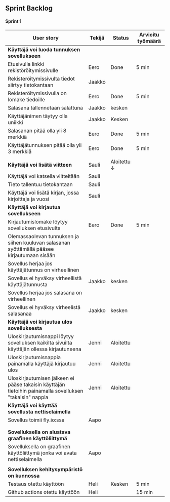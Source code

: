 ## Sprint Backlog
#### Sprint 1

| **User story**  | **Tekijä**  | **Status**  |  **Arvioitu työmäärä** |
|---|---|---|---|
|  **Käyttäjä voi luoda tunnuksen sovellukseen**    |
|Etusivulla linkki rekistöröitymissivulle   | Eero  | Done  |  5 min |
|Rekisteröitymissivulta tiedot siirtyy tietokantaan |  Jaakko |   |   |
| Rekisteröitymissivulla on lomake tiedoille  | Eero  | Done  |  5 min |
|Salasana tallennetaan salattuna   | Jaakko  | kesken  |   |
|Käyttäjänimen täytyy olla uniikki   |  Jaakko | Kesken |   | 
|Salasanan pitää olla yli 8 merkkiä   | Eero  | Done  | 5 min  |
| Käyttäjätunnuksen pitää olla yli 3 merkkiä  | Eero  | Done  | 5 min | 
|   |   |   |   | 
| **Käyttäjä voi lisätä viitteen** | Sauli | Aloitettu ↓ |   |
| Käyttäjä voi katsella viitteitään | Sauli  |   |   |
|Tieto tallentuu tietokantaan  | Sauli |   |   |   |
|Käyttäjä voi lisätä kirjan, jossa kirjoittaja ja vuosi   | Sauli |   |   |   |
| **Käyttäjä voi kirjautua sovellukseen**  |   |   |   |
| Kirjautumislomake löytyy sovelluksen etusivulta | Eero  | Done  | 5 min  |   |
| Olemassaolevan tunnuksen ja siihen kuuluvan salasanan syöttämällä pääsee kirjautumaan sisään |   |   |   |   |
| Sovellus herjaa jos käyttäjätunnus on virheellinen |   |   |   |   |
| Sovellus ei hyväksy virheellistä käyttäjätunnusta | Jaakko  | kesken  |   |   |
| Sovellus herjaa jos salasana on virheellinen |   |   |   |   |
| Sovellus ei hyväksy virheelistä salasanaa | Jaakko  | kesken  |   |   |
| **Käyttäjä voi kirjautua ulos sovelluksesta**  |   |   |   |
| Uloskirjautumisnappi löytyy sovelluksen kaikilta sivuilta käyttäjän ollessa kirjautuneena | Jenni  | Aloitettu  |   |   |
| Uloskirjautumisnappia painamalla käyttäjä kirjautuu ulos | Jenni  | Aloitettu  |   |   |
| Uloskirjautumisen jälkeen ei pääse takaisin käyttäjän tietoihin painamalla sovelluksen "takaisin" nappia | Jenni  |Aloitettu   |   |   |
| **Käyttäjä voi käyttää sovellusta nettiselaimella**  |   |   |
| Sovellus toimii fly.io:ssa  |Aapo   |   |   | 
|   |   |   |   |
|   |   |   |   |
|**Sovelluksella on alustava graafinen käyttöliittymä**   |   |   |   
| Sovelluksella on graafinen käyttöliittymä jonka voi avata nettiselaimella | Aapo |   |   |   
|   |   |   |   |
|**Sovelluksen kehitysympäristö on kunnossa**   |   |   |  
| Testaus otettu käyttöön  | Heli  | Kesken  | 5 min  |
| Github actions otettu käyttöön  | Heli  |   | 15 min  |

<!-- |   |   |   |   |  < copypaste uusi rivi -->
